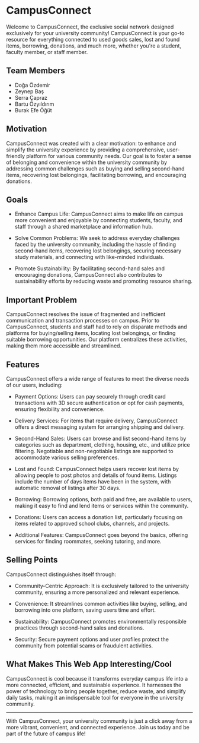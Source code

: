 # CampusConnect

  Welcome to CampusConnect, the exclusive social network designed exclusively for your university community! 
CampusConnect is your go-to resource for everything connected to used goods sales, lost and found items, borrowing, donations, and much more, whether you're a student, faculty member, or staff member.

## Team Members

 - Doğa Özdemir
 - Zeynep Baş
 - Serra Çapraz
 - Bartu Özyıldırım
 - Burak Efe Öğüt

## Motivation

  CampusConnect was created with a clear motivation: to enhance and simplify the university experience by providing a comprehensive, user-friendly platform for various community needs. Our goal is to foster a sense of belonging and convenience within the university community by addressing common challenges such as buying and selling second-hand items, recovering lost belongings, facilitating borrowing, and encouraging donations.

## Goals

- Enhance Campus Life: CampusConnect aims to make life on campus more convenient and enjoyable by connecting students, faculty, and staff through a shared marketplace and information hub.

- Solve Common Problems: We seek to address everyday challenges faced by the university community, including the hassle of finding second-hand items, recovering lost belongings, securing necessary study materials, and connecting with like-minded individuals.

- Promote Sustainability: By facilitating second-hand sales and encouraging donations, CampusConnect also contributes to sustainability efforts by reducing waste and promoting resource sharing.

## Important Problem

  CampusConnect resolves the issue of fragmented and inefficient communication and transaction processes on campus. Prior to CampusConnect, students and staff had to rely on disparate methods and platforms for buying/selling items, locating lost belongings, or finding suitable borrowing opportunities. Our platform centralizes these activities, making them more accessible and streamlined.

## Features

  CampusConnect offers a wide range of features to meet the diverse needs of our users, including:
  
- Payment Options: Users can pay securely through credit card transactions with 3D secure authentication or opt for cash payments, ensuring flexibility and convenience.

- Delivery Services: For items that require delivery, CampusConnect offers a direct messaging system for arranging shipping and delivery.

- Second-Hand Sales: Users can browse and list second-hand items by categories such as department, clothing, housing, etc., and utilize price filtering. Negotiable and non-negotiable listings are supported to accommodate various selling preferences.

- Lost and Found: CampusConnect helps users recover lost items by allowing people to post photos and details of found items. Listings include the number of days items have been in the system, with automatic removal of listings after 30 days.

- Borrowing: Borrowing options, both paid and free, are available to users, making it easy to find and lend items or services within the community.

- Donations: Users can access a donation list, particularly focusing on items related to approved school clubs, channels, and projects.

- Additional Features: CampusConnect goes beyond the basics, offering services for finding roommates, seeking tutoring, and more.

## Selling Points

  CampusConnect distinguishes itself through:
  
- Community-Centric Approach: It is exclusively tailored to the university community, ensuring a more personalized and relevant experience.

- Convenience: It streamlines common activities like buying, selling, and borrowing into one platform, saving users time and effort.

- Sustainability: CampusConnect promotes environmentally responsible practices through second-hand sales and donations.

- Security: Secure payment options and user profiles protect the community from potential scams or fraudulent activities.

## What Makes This Web App Interesting/Cool

  CampusConnect is cool because it transforms everyday campus life into a more connected, efficient, and sustainable experience. It harnesses the power of technology to bring people together, reduce waste, and simplify daily tasks, making it an indispensable tool for everyone in the university community.

---

With CampusConnect, your university community is just a click away from a more vibrant, convenient, and connected experience. Join us today and be part of the future of campus life!
